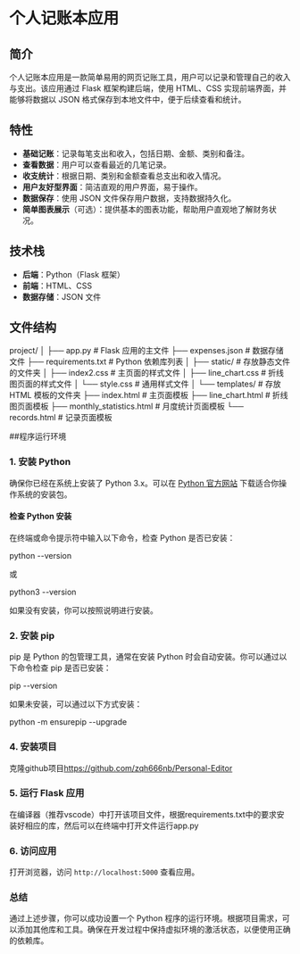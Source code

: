 # 个人记账本应用

## 简介

个人记账本应用是一款简单易用的网页记账工具，用户可以记录和管理自己的收入与支出。该应用通过 Flask 框架构建后端，使用 HTML、CSS 实现前端界面，并能够将数据以 JSON 格式保存到本地文件中，便于后续查看和统计。

## 特性

- **基础记账**：记录每笔支出和收入，包括日期、金额、类别和备注。
- **查看数据**：用户可以查看最近的几笔记录。
- **收支统计**：根据日期、类别和金额查看总支出和收入情况。
- **用户友好型界面**：简洁直观的用户界面，易于操作。
- **数据保存**：使用 JSON 文件保存用户数据，支持数据持久化。
- **简单图表展示**（可选）：提供基本的图表功能，帮助用户直观地了解财务状况。

## 技术栈

- **后端**：Python（Flask 框架）
- **前端**：HTML、CSS 
- **数据存储**：JSON 文件

## 文件结构
project/
│
├── app.py                   # Flask 应用的主文件
├── expenses.json            # 数据存储文件
├── requirements.txt         # Python 依赖库列表
│
├── static/                  # 存放静态文件的文件夹
│   ├── index2.css           # 主页面的样式文件
│   ├── line_chart.css       # 折线图页面的样式文件
│   └── style.css            # 通用样式文件
│
└── templates/               # 存放 HTML 模板的文件夹
    ├── index.html           # 主页面模板
    ├── line_chart.html      # 折线图页面模板
    ├── monthly_statistics.html # 月度统计页面模板
    └── records.html         # 记录页面模板

##程序运行环境

### 1. 安装 Python

确保你已经在系统上安装了 Python 3.x。可以在 [Python 官方网站](https://www.python.org/downloads/) 下载适合你操作系统的安装包。

#### 检查 Python 安装

在终端或命令提示符中输入以下命令，检查 Python 是否已安装：


python --version

或

python3 --version


如果没有安装，你可以按照说明进行安装。

### 2. 安装 pip

pip 是 Python 的包管理工具，通常在安装 Python 时会自动安装。你可以通过以下命令检查 pip 是否已安装：

pip --version

如果未安装，可以通过以下方式安装：


python -m ensurepip --upgrade



### 4. 安装项目
克隆github项目<https://github.com/zqh666nb/Personal-Editor>


### 5. 运行 Flask 应用
在编译器（推荐vscode）中打开该项目文件，根据requirements.txt中的要求安装好相应的库，然后可以在终端中打开文件运行app.py

### 6. 访问应用

打开浏览器，访问 `http://localhost:5000` 查看应用。

### 总结
通过上述步骤，你可以成功设置一个 Python 程序的运行环境。根据项目需求，可以添加其他库和工具。确保在开发过程中保持虚拟环境的激活状态，以便使用正确的依赖库。